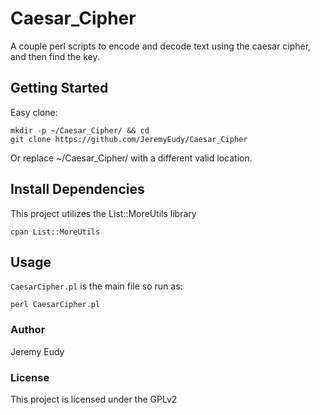 # Caesar_Cipher
A couple perl scripts to encode and decode text using the caesar cipher, and then find the key.

## Getting Started
Easy clone:
```
mkdir -p ~/Caesar_Cipher/ && cd
git clone https://github.com/JeremyEudy/Caesar_Cipher
```
Or replace ~/Caesar_Cipher/ with a different valid location.

## Install Dependencies

This project utilizes the List::MoreUtils library
```
cpan List::MoreUtils
```

## Usage
`CaesarCipher.pl` is the main file so run as:
```
perl CaesarCipher.pl
```
### Author
Jeremy Eudy

### License
This project is licensed under the GPLv2

